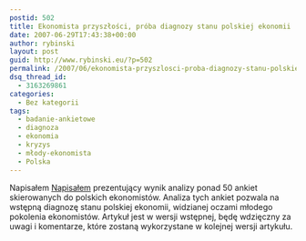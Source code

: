 ```yaml
---
postid: 502
title: Ekonomista przyszłości, próba diagnozy stanu polskiej ekonomii
date: 2007-06-29T17:43:38+00:00
author: rybinski
layout: post
guid: http://www.rybinski.eu/?p=502
permalink: /2007/06/ekonomista-przyszlosci-proba-diagnozy-stanu-polskiej-ekonomii/
dsq_thread_id:
  - 3163269861
categories:
  - Bez kategorii
tags:
  - badanie-ankietowe
  - diagnoza
  - ekonomia
  - kryzys
  - młody-ekonomista
  - Polska
---
```

Napisałem [Napisałem](/uploads/ekonomista_przyszlosci_artykul_rybinski.pdf) prezentujący wynik analizy ponad 50 ankiet skierowanych do polskich ekonomistów. Analiza tych ankiet pozwala na wstępną diagnozę stanu polskiej ekonomii, widzianej oczami młodego pokolenia ekonomistów. Artykuł jest w wersji wstępnej, będę wdzięczny za uwagi i komentarze, które zostaną wykorzystane w kolejnej wersji artykułu.
